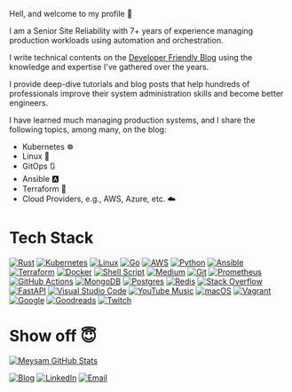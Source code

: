 Hell, and welcome to my profile 👋

I am a Senior Site Reliability with 7+ years of experience managing production workloads using automation and orchestration.

I write technical contents on the [Developer Friendly Blog][dev-blog] using the knowledge and expertise I've gathered over the years.

I provide deep-dive tutorials and blog posts that help hundreds of professionals improve their system administration skills and become better engineers.

I have learned much managing production systems, and I share the following topics, among many, on the blog:

- Kubernetes ☸️
- Linux 🐧
- GitOps 🔃
- Ansible 🅰️
- Terraform 🔨
- Cloud Providers, e.g., AWS, Azure, etc. ☁️


[dev-blog]: https://developer-friendly.blog/


# Tech Stack

[![Rust](https://img.shields.io/badge/rust-%23000000.svg?style=for-the-badge&logo=rust&logoColor=white)](https://github.com/meysam81?tab=repositories&language=rust)
[![Kubernetes](https://img.shields.io/badge/kubernetes-%23326ce5.svg?style=for-the-badge&logo=kubernetes&logoColor=white)](https://developer-friendly.blog/category/kubernetes/)
[![Linux](https://img.shields.io/badge/Linux-FCC624?style=for-the-badge&logo=linux&logoColor=black)](https://developer-friendly.blog/category/linux/)
[![Go](https://img.shields.io/badge/go-%2300ADD8.svg?style=for-the-badge&logo=go&logoColor=white)](https://github.com/meysam81?tab=repositories&language=go)
[![AWS](https://img.shields.io/badge/AWS-%23FF9900.svg?style=for-the-badge&logo=amazon-aws&logoColor=white)](https://developer-friendly.blog/category/aws/)
[![Python](https://img.shields.io/badge/python-3670A0?style=for-the-badge&logo=python&logoColor=ffdd54)](https://github.com/meysam81?tab=repositories&language=python)
[![Ansible](https://img.shields.io/badge/ansible-%231A1918.svg?style=for-the-badge&logo=ansible&logoColor=white)](https://developer-friendly.blog/category/ansible/)
[![Terraform](https://img.shields.io/badge/terraform-%235835CC.svg?style=for-the-badge&logo=terraform&logoColor=white)](https://developer-friendly.blog/category/terraform/)
[![Docker](https://img.shields.io/badge/docker-%230db7ed.svg?style=for-the-badge&logo=docker&logoColor=white)](https://developer-friendly.blog/category/docker/)
[![Shell Script](https://img.shields.io/badge/shell_script-%23121011.svg?style=for-the-badge&logo=gnu-bash&logoColor=white)](https://github.com/meysam81?tab=repositories&language=shell)
[![Medium](https://img.shields.io/badge/Medium-12100E?style=for-the-badge&logo=medium&logoColor=white)](https://meysam.io)
[![Git](https://img.shields.io/badge/git-%23F05033.svg?style=for-the-badge&logo=git&logoColor=white)]()
[![Prometheus](https://img.shields.io/badge/Prometheus-E6522C?style=for-the-badge&logo=Prometheus&logoColor=white)](https://developer-friendly.blog/category/prometheus/)
[![GitHub Actions](https://img.shields.io/badge/github%20actions-%232671E5.svg?style=for-the-badge&logo=githubactions&logoColor=white)](https://developer-friendly.blog/category/github-actions/)
[![MongoDB](https://img.shields.io/badge/MongoDB-%234ea94b.svg?style=for-the-badge&logo=mongodb&logoColor=white)]()
[![Postgres](https://img.shields.io/badge/postgres-%23316192.svg?style=for-the-badge&logo=postgresql&logoColor=white)]()
[![Redis](https://img.shields.io/badge/redis-%23DD0031.svg?style=for-the-badge&logo=redis&logoColor=white)]()
[![Stack Overflow](https://img.shields.io/badge/-Stackoverflow-FE7A16?style=for-the-badge&logo=stack-overflow&logoColor=white)](https://stackoverflow.com/users/8282345/meysam)
[![FastAPI](https://img.shields.io/badge/FastAPI-005571?style=for-the-badge&logo=fastapi)]()
[![Visual Studio Code](https://img.shields.io/badge/Visual%20Studio%20Code-0078d7.svg?style=for-the-badge&logo=visual-studio-code&logoColor=white)]()
[![YouTube Music](https://img.shields.io/badge/YouTube_Music-FF0000?style=for-the-badge&logo=youtube-music&logoColor=white)]()
[![macOS](https://img.shields.io/badge/mac%20os-000000?style=for-the-badge&logo=macos&logoColor=F0F0F0)](https://developer-friendly.blog/category/vagrant/)
[![Vagrant](https://img.shields.io/badge/vagrant-%231563FF.svg?style=for-the-badge&logo=vagrant&logoColor=white)]()
[![Google](https://img.shields.io/badge/google-4285F4?style=for-the-badge&logo=google&logoColor=white)]()
[![Goodreads](https://img.shields.io/badge/Goodreads-F3F1EA?style=for-the-badge&logo=goodreads&logoColor=372213)](https://www.goodreads.com/meysam81)
[![Twitch](https://img.shields.io/badge/Twitch-%239146FF.svg?style=for-the-badge&logo=Twitch&logoColor=white)](https://twitch.tv/developerfriendly)

# Show off 😇

<p align="center">

[![Meysam GitHub Stats](https://github-readme-stats.vercel.app/api?username=meysam81&show_icons=true&count_private=true)](https://github.com/meysam81)

<a href="https://developer-friendly.blog" target="_blank"><img alt="Blog" src="https://img.shields.io/badge/Blog-Developer%20Friendly-red?style=flat&logo=firefox"></a>
<a href="https://www.linkedin.com/in/meysamazad/" target="_blank"><img alt="LinkedIn" src="https://img.shields.io/badge/LinkedIn-meysamazad-blue?style=flat&logo=linkedin"></a>
<a href="mailto:meysam@developer-friendly.blog"><img alt="Email" src="https://img.shields.io/badge/Email-meysam@developer--friendly.blog-blue?style=flat&logo=gmail"></a>

</p>
